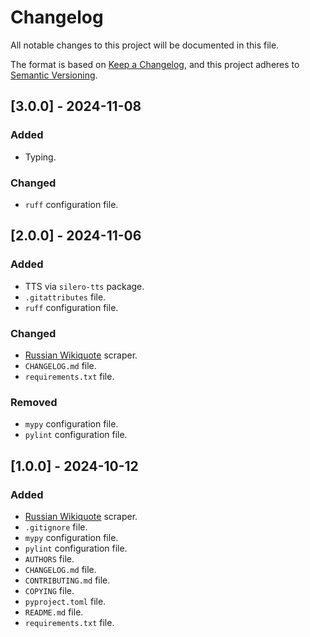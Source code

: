 # Changelog

All notable changes to this project will be documented in this file.

The format is based on [Keep a Changelog](https://keepachangelog.com/en/1.1.0/),
and this project adheres to [Semantic Versioning](https://semver.org/spec/v2.0.0.html).

## [3.0.0] - 2024-11-08

### Added

- Typing.

### Changed

- `ruff` configuration file.

## [2.0.0] - 2024-11-06

### Added

- TTS via `silero-tts` package.
- `.gitattributes` file.
- `ruff` configuration file.

### Changed

- [Russian Wikiquote](https://ru.wikiquote.org/wiki/%D0%97%D0%B0%D0%B3%D0%BB%D0%B0%D0%B2%D0%BD%D0%B0%D1%8F_%D1%81%D1%82%D1%80%D0%B0%D0%BD%D0%B8%D1%86%D0%B0) scraper.
- `CHANGELOG.md` file.
- `requirements.txt` file.

### Removed

- `mypy` configuration file.
- `pylint` configuration file.

## [1.0.0] - 2024-10-12

### Added

- [Russian Wikiquote](https://ru.wikiquote.org/wiki/%D0%97%D0%B0%D0%B3%D0%BB%D0%B0%D0%B2%D0%BD%D0%B0%D1%8F_%D1%81%D1%82%D1%80%D0%B0%D0%BD%D0%B8%D1%86%D0%B0) scraper.
- `.gitignore` file.
- `mypy` configuration file.
- `pylint` configuration file.
- `AUTHORS` file.
- `CHANGELOG.md` file.
- `CONTRIBUTING.md` file.
- `COPYING` file.
- `pyproject.toml` file.
- `README.md` file.
- `requirements.txt` file.
